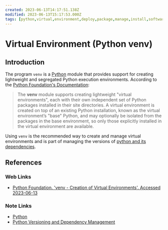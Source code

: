 ```yaml
---
created: 2023-06-13T14:17:51.138Z
modified: 2023-06-13T15:17:53.000Z
tags: [python,virtual,environment,deploy,package,manage,install,software,venv,develop]
---
```

# Virtual Environment (Python venv)

## Introduction

The program `venv` is a [Python][py] module that provides support for
creating lightweight and segregated Python execution environments.
According to the [Python Foundation's Documentation][py-docs-venv]:

>The **venv** module supports creating lightweight "virtual environments",
>each with their own independent set of Python packages installed in
>their site directories.
>A virtual environment is created on top of an existing Python installation,
>known as the virtual environment’s "base" Python,
>and may optionally be isolated from the packages in the base environment,
>so only those explicitly installed in the virtual environment are available.

Using `venv` is the recommended way to create and manage virtual environments and
is part of managing the versions of [python and its dependencies][-py-version].

## References

### Web Links

* [Python Foundation. 'venv - Creation of Virtual Environments'. Accessed 2023-06-13][py-docs-venv]

<!-- Hidden References -->
[py-docs-venv]: https://docs.python.org/3/library/venv.html "Python Foundation. 'venv - Creation of Virtual Environments'. Accessed 2023-06-13"

### Note Links

* [Python][py]
* [Python Versioning and Dependency Management][-py-version]

<!-- Hidden References -->
[py]: python.md "Python"
[-py-version]: python-version.md "Python Versioning and Dependency Management"
